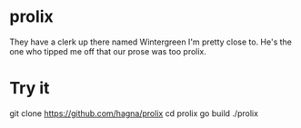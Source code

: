 prolix
======

They have a clerk up there named Wintergreen I'm pretty close to. He's the one who tipped me off that our prose was too prolix.


Try it
======
git clone https://github.com/hagna/prolix
cd prolix
go build
./prolix

